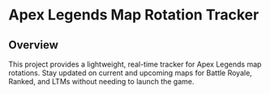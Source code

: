 # Apex Legends Map Rotation Tracker #
## Overview ##
This project provides a lightweight, real-time tracker for Apex Legends map rotations. Stay updated on current and upcoming maps for Battle Royale, Ranked, and LTMs without needing to launch the game.
